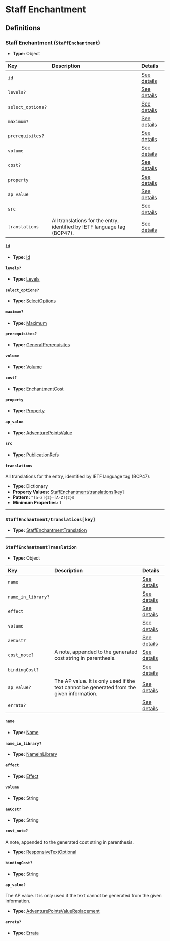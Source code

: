 # Staff Enchantment

## Definitions

### <a name="StaffEnchantment"></a> Staff Enchantment (`StaffEnchantment`)

- **Type:** Object

Key | Description | Details
:-- | :-- | :--
`id` |  | <a href="#StaffEnchantment/id">See details</a>
`levels?` |  | <a href="#StaffEnchantment/levels">See details</a>
`select_options?` |  | <a href="#StaffEnchantment/select_options">See details</a>
`maximum?` |  | <a href="#StaffEnchantment/maximum">See details</a>
`prerequisites?` |  | <a href="#StaffEnchantment/prerequisites">See details</a>
`volume` |  | <a href="#StaffEnchantment/volume">See details</a>
`cost?` |  | <a href="#StaffEnchantment/cost">See details</a>
`property` |  | <a href="#StaffEnchantment/property">See details</a>
`ap_value` |  | <a href="#StaffEnchantment/ap_value">See details</a>
`src` |  | <a href="#StaffEnchantment/src">See details</a>
`translations` | All translations for the entry, identified by IETF language tag (BCP47). | <a href="#StaffEnchantment/translations">See details</a>

#### <a name="StaffEnchantment/id"></a> `id`

- **Type:** <a href="../_Activatable.md#Id">Id</a>

#### <a name="StaffEnchantment/levels"></a> `levels?`

- **Type:** <a href="../_Activatable.md#Levels">Levels</a>

#### <a name="StaffEnchantment/select_options"></a> `select_options?`

- **Type:** <a href="../_Activatable.md#SelectOptions">SelectOptions</a>

#### <a name="StaffEnchantment/maximum"></a> `maximum?`

- **Type:** <a href="../_Activatable.md#Maximum">Maximum</a>

#### <a name="StaffEnchantment/prerequisites"></a> `prerequisites?`

- **Type:** <a href="../_Prerequisite.md#GeneralPrerequisites">GeneralPrerequisites</a>

#### <a name="StaffEnchantment/volume"></a> `volume`

- **Type:** <a href="../_Activatable.md#Volume">Volume</a>

#### <a name="StaffEnchantment/cost"></a> `cost?`

- **Type:** <a href="../_Activatable.md#EnchantmentCost">EnchantmentCost</a>

#### <a name="StaffEnchantment/property"></a> `property`

- **Type:** <a href="../_Activatable.md#Property">Property</a>

#### <a name="StaffEnchantment/ap_value"></a> `ap_value`

- **Type:** <a href="../_Activatable.md#AdventurePointsValue">AdventurePointsValue</a>

#### <a name="StaffEnchantment/src"></a> `src`

- **Type:** <a href="../source/_PublicationRef.md#PublicationRefs">PublicationRefs</a>

#### <a name="StaffEnchantment/translations"></a> `translations`

All translations for the entry, identified by IETF language tag (BCP47).

- **Type:** Dictionary
- **Property Values:** <a href="#StaffEnchantment/translations[key]">StaffEnchantment/translations[key]</a>
- **Pattern:** `^[a-z]{2}-[A-Z]{2}$`
- **Minimum Properties:** `1`

---

### <a name="StaffEnchantment/translations[key]"></a> `StaffEnchantment/translations[key]`

- **Type:** <a href="#StaffEnchantmentTranslation">StaffEnchantmentTranslation</a>

---

### <a name="StaffEnchantmentTranslation"></a> `StaffEnchantmentTranslation`

- **Type:** Object

Key | Description | Details
:-- | :-- | :--
`name` |  | <a href="#StaffEnchantmentTranslation/name">See details</a>
`name_in_library?` |  | <a href="#StaffEnchantmentTranslation/name_in_library">See details</a>
`effect` |  | <a href="#StaffEnchantmentTranslation/effect">See details</a>
`volume` |  | <a href="#StaffEnchantmentTranslation/volume">See details</a>
`aeCost?` |  | <a href="#StaffEnchantmentTranslation/aeCost">See details</a>
`cost_note?` | A note, appended to the generated cost string in parenthesis. | <a href="#StaffEnchantmentTranslation/cost_note">See details</a>
`bindingCost?` |  | <a href="#StaffEnchantmentTranslation/bindingCost">See details</a>
`ap_value?` | The AP value. It is only used if the text cannot be generated from the given information. | <a href="#StaffEnchantmentTranslation/ap_value">See details</a>
`errata?` |  | <a href="#StaffEnchantmentTranslation/errata">See details</a>

#### <a name="StaffEnchantmentTranslation/name"></a> `name`

- **Type:** <a href="../_Activatable.md#Name">Name</a>

#### <a name="StaffEnchantmentTranslation/name_in_library"></a> `name_in_library?`

- **Type:** <a href="../_Activatable.md#NameInLibrary">NameInLibrary</a>

#### <a name="StaffEnchantmentTranslation/effect"></a> `effect`

- **Type:** <a href="../_Activatable.md#Effect">Effect</a>

#### <a name="StaffEnchantmentTranslation/volume"></a> `volume`

- **Type:** String

#### <a name="StaffEnchantmentTranslation/aeCost"></a> `aeCost?`

- **Type:** String

#### <a name="StaffEnchantmentTranslation/cost_note"></a> `cost_note?`

A note, appended to the generated cost string in parenthesis.

- **Type:** <a href="../_ResponsiveText.md#ResponsiveTextOptional">ResponsiveTextOptional</a>

#### <a name="StaffEnchantmentTranslation/bindingCost"></a> `bindingCost?`

- **Type:** String

#### <a name="StaffEnchantmentTranslation/ap_value"></a> `ap_value?`

The AP value. It is only used if the text cannot be generated from the
given information.

- **Type:** <a href="../_Activatable.md#AdventurePointsValueReplacement">AdventurePointsValueReplacement</a>

#### <a name="StaffEnchantmentTranslation/errata"></a> `errata?`

- **Type:** <a href="../source/_Erratum.md#Errata">Errata</a>
